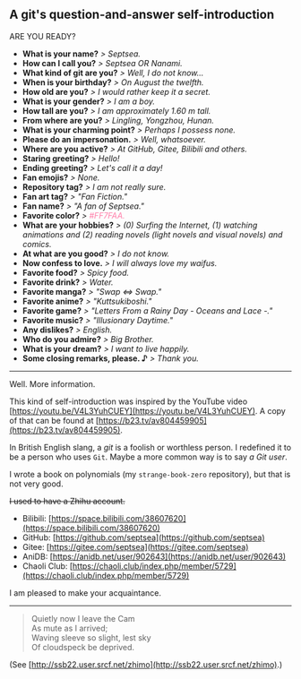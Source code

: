 ## A git's question-and-answer self-introduction

ARE YOU READY?

- **What is your name?** *> Septsea.*
- **How can I call you?** *> Septsea OR Nanami.*
- **What kind of git are you?** *> Well, I do not know...*
- **When is your birthday?** *> On August the twelfth.*
- **How old are you?** *> I would rather keep it a secret.*
- **What is your gender?** *> I am a boy.*
- **How tall are you?** *> I am approximately 1.60 m tall.*
- **From where are you?** *> Lingling, Yongzhou, Hunan.*
- **What is your charming point?** *> Perhaps I possess none.*
- **Please do an impersonation.** *> Well, whatsoever.*
- **Where are you active?** *> At GitHub, Gitee, Bilibili and others.*
- **Staring greeting?** *> Hello!*
- **Ending greeting?** *> Let's call it a day!*
- **Fan emojis?** *> None.*
- **Repository tag?** *> I am not really sure.*
- **Fan art tag?** *> "Fan Fiction."*
- **Fan name?** *> "A fan of Septsea."*
- **Favorite color?** *> <text style="color:#FF7FAA;">#FF7FAA.</text>*
- **What are your hobbies?** *> (0) Surfing the Internet, (1) watching animations and (2) reading novels (light novels and visual novels) and comics.*
- **At what are you good?** *> I do not know.*
- **Now confess to love.** *> I will always love my waifus.*
- **Favorite food?** *> Spicy food.*
- **Favorite drink?** *> Water.*
- **Favorite manga?** *> "Swap ⇔ Swap."*
- **Favorite anime?** *> "Kuttsukiboshi."*
- **Favorite game?** *> "Letters From a Rainy Day - Oceans and Lace -."*
- **Favorite music?** *> "Illusionary Daytime."*
- **Any dislikes?** *> English.*
- **Who do you admire?** *> Big Brother.*
- **What is your dream?** *> I want to live happily.*
- **Some closing remarks, please. ♪** *> Thank you.*

---

Well. More information.

This kind of self-introduction was inspired by the YouTube video [https://youtu.be/V4L3YuhCUEY](https://youtu.be/V4L3YuhCUEY). A copy of that can be found at [https://b23.tv/av804459905](https://b23.tv/av804459905).

In British English slang, a *git* is a foolish or worthless person. I redefined it to be a person who uses `Git`. Maybe a more common way is to say *a Git user*.

I wrote a book on polynomials (my `strange-book-zero` repository), but that is not very good.

~~I used to have a Zhihu account.~~

- Bilibili: [https://space.bilibili.com/38607620](https://space.bilibili.com/38607620)
- GitHub: [https://github.com/septsea](https://github.com/septsea)
- Gitee: [https://gitee.com/septsea](https://gitee.com/septsea)
- AniDB: [https://anidb.net/user/902643](https://anidb.net/user/902643)
- Chaoli Club: [https://chaoli.club/index.php/member/5729](https://chaoli.club/index.php/member/5729)

I am pleased to make your acquaintance.

---

> Quietly now I leave the Cam<br>
> As mute as I arrived;<br>
> Waving sleeve so slight, lest sky<br>
> Of cloudspeck be deprived.

(See [http://ssb22.user.srcf.net/zhimo](http://ssb22.user.srcf.net/zhimo).)
